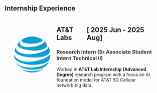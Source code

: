 <h1 id="profession"></h1>

<h2 style="margin: 60px 0px -15px;">
Internship Experience
</h2>

<style>
    .pro-image-text-container {
        display: flex;
        align-items: center;
        justify-content: flex-start;
        margin: 20px;
        padding: 10px;
        border: 0px solid #ccc;
        border-radius: 5px;
        flex-grow: 1;
    }
    .pro-image-text-container img {
        width: 115px;
        height: 115px;
        object-fit: contain;
        margin-right: 20px;
        border-radius: 5px;
    }
    .pro-image-text-container .text {
        flex: 1;
    }
</style>


<!--
<div class="pro-image-text-container">
    <img src="./assets/img/pro/apple.svg" alt="Image">
    <div class="text">
        <h2><div style="display: flex; justify-content: space-between;">
            <span> Apple </span>
            <span>[ 2026 May - 2026 Aug]</span>
        </div></h2>
        <h3><span style="color: #333333;">
        Machine Learning / AI Internships
        </span></h3>
        <p>
        Work in <strong> AT&T Lab Internship (Advanced Degree) </strong> 
        research program with a focus on AI foundation model for AT&T network big data.
        </p>
    </div>
</div>
-->


<div class="pro-image-text-container">
    <img src="./assets/img/pro/att.svg" alt="Image">
    <div class="text">
        <h2><div style="display: flex; justify-content: space-between;">
            <span>AT&T Labs</span>
            <span>[ 2025 Jun - 2025 Aug]</span>
        </div></h2>
        <h3><span style="color: #333333;">
        Research Intern (Sr Associate Student Intern Technical II)
        </span></h3>
        <p>
        Worked in <strong> AT&T Lab Internship (Advanced Degree) </strong> 
        research program with a focus on AI foundation model for AT&T 5G Cellular network big data.
        </p>
    </div>
</div>


